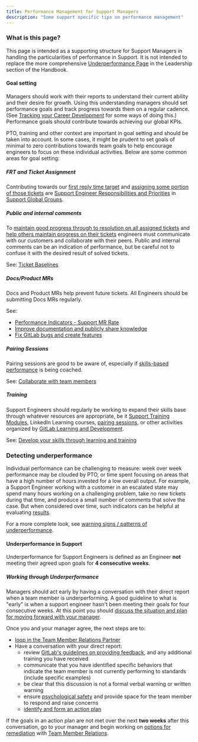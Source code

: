 ```yaml
---
title: Performance Management for Support Managers
description: "Some support specific tips on performance management"
---
```


### What is this page?

This page is intended as a supporting structure for Support Managers in handling the particularities of performance in Support.  It is not intended to replace the more comprehensive [Underperformance Page](/handbook/leadership/underperformance/) in the Leadership section of the Handbook.

#### Goal setting

Managers should work with their reports to understand their current ability and their desire for growth. Using this understanding managers should set performance goals and track progress towards them on a regular cadence. (See [Tracking your Career Development](/handbook/people-group/learning-and-development/career-development/#tracking-your-career-development) for some ways of doing this.) Performance goals should contribute towards achieving our global KPIs.

PTO, training and other context are important in goal setting and should be taken into account. In some cases, it might be prudent to set goals of minimal to zero contributions towards team goals to help encourage engineers to focus on these individual activities.
Below are some common areas for goal setting:

##### FRT and Ticket Assignment

Contributing towards our [first reply time target](/handbook/support/performance-indicators/#service-level-agreement-sla) and [assigning some portion of those tickets](/handbook/support/workflows/working-on-tickets.html#assigning-tickets) are [Support Engineer Responsibilities and Priorities](/handbook/support/support-global-groups/#success-of-their-group-means) in [Support Global Groups](/handbook/support/support-global-groups/).

##### Public and internal comments

To [maintain good progress through to resolution on all assigned tickets](/handbook/support/support-engineer-responsibilities#3-maintain-good-progress-through-to-resolution-on-all-of-your-assigned-tickets) and [help others maintain progress on their tickets](/handbook/support/support-engineer-responsibilities#5-help-others-in-your-group-to-maintain-progress-on-their-tickets) engineers must communicate with our customers and collaborate with their peers. Public and internal comments can be an indication of performance, but be careful not to confuse it with the desired result of solved tickets.

See: [Ticket Baselines](/handbook/support/support-engineer-responsibilities#ticket-baseline)

##### Docs/Product MRs

Docs and Product MRs help prevent future tickets. All Engineers should be submitting Docs MRs regularly.

See:

- [Performance Indicators - Support MR Rate](/handbook/support/performance-indicators/#support-mr-rate)
- [Improve documentation and publicly share knowledge](/handbook/support/support-engineer-responsibilities#improve-documentation-and-publicly-share-knowledge-weekly)
- [Fix GitLab bugs and create features](/handbook/support/support-engineer-responsibilities#fix-gitlab-bugs-and-create-features-occasionally)

##### Pairing Sessions

Pairing sessions are good to be aware of, especially if [skills-based performance](/handbook/leadership/underperformance/#skills-based-performance) is being coached.

See: [Collaborate with team members](/handbook/support/support-engineer-responsibilities#collaborate-with-team-members-and-customers-daily)

##### Training

Support Engineers should regularly be working to expand their skills base through whatever resources are appropriate, be it
[Support Training Modules](https://gitlab.com/gitlab-com/support/support-training), LinkedIn Learning courses, [pairing sessions](#pairing-sessions), or other activities organized by [GitLab Learning and Development](/handbook/people-group/learning-and-development/).

See: [Develop your skills through learning and training](/handbook/support/support-engineer-responsibilities#develop-your-skills-through-learning-and-training-weekly)

### Detecting underperformance

Individual performance can be challenging to measure: week over week performance may be clouded by PTO, or time spent focusing on areas that have a high number of hours invested for a low overall output. For example, a Support Engineer working with a customer in an escalated state may spend many hours working on a challenging problem, take no new tickets during that time, and produce a small number of comments that solve the case. But when considered over time, such indicators can be helpful at evaluating [results](/handbook/values/#results).

For a more complete look, see [warning signs / patterns of underperformance](/handbook/leadership/underperformance/#warning-signspatterns-of-underperformance).

#### Underperformance in Support

Underperformance for Support Engineers is defined as an Engineer **not** meeting their agreed upon goals for **4 consecutive weeks**.

##### Working through Underperformance

Managers should act early by having a conversation with their direct report when a team member is underperforming. A good guideline to what is "early" is when a support engineer hasn't been meeting their goals for four consecutive weeks. At this point you should [discuss the situation and plan for moving forward with your manager](/handbook/leadership/underperformance/#immediately-discuss-with-the-managers-manager).

Once you and your manager agree, the next steps are to:

- [loop in the Team Member Relations Partner](/handbook/leadership/underperformance/#loop-in-the-team-member-relations-partner)
- Have a conversation with your direct report:
  - review [GitLab's guidelines on providing feedback](/handbook/people-group/guidance-on-feedback/#all-feedback), and any additional training you have received
  - communicate that you have identified specific behaviors that indicate the team member is not currently performing to standards (include specific examples)
  - be clear that this discussion is not a formal verbal warning or written warning
  - ensure [psychological safety](/handbook/leadership/emotional-intelligence/psychological-safety/) and provide space for the team member to respond and raise concerns
  - [identify and form an action plan](/handbook/leadership/underperformance/#manager-identify-and-take-action-as-early-as-possible)

If the goals in an action plan are not met over the next **two weeks** after this conversation, go to your manager and begin working on [options for remediation](/handbook/leadership/underperformance/#options-for-remediation) with [Team Member Relations](/handbook/people-group/team-member-relations/).
